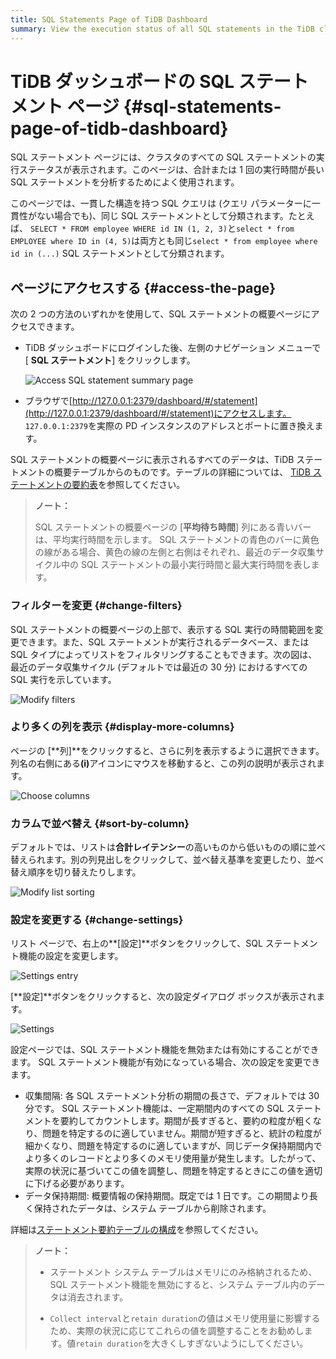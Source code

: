 ```yaml
---
title: SQL Statements Page of TiDB Dashboard
summary: View the execution status of all SQL statements in the TiDB cluster.
---
```


# TiDB ダッシュボードの SQL ステートメント ページ {#sql-statements-page-of-tidb-dashboard}

SQL ステートメント ページには、クラスタのすべての SQL ステートメントの実行ステータスが表示されます。このページは、合計または 1 回の実行時間が長い SQL ステートメントを分析するためによく使用されます。

このページでは、一貫した構造を持つ SQL クエリは (クエリ パラメーターに一貫性がない場合でも)、同じ SQL ステートメントとして分類されます。たとえば、 `SELECT * FROM employee WHERE id IN (1, 2, 3)`と`select * from EMPLOYEE where ID in (4, 5)`は両方とも同じ`select * from employee where id in (...)` SQL ステートメントとして分類されます。

## ページにアクセスする {#access-the-page}

次の 2 つの方法のいずれかを使用して、SQL ステートメントの概要ページにアクセスできます。

-   TiDB ダッシュボードにログインした後、左側のナビゲーション メニューで [ **SQL ステートメント**] をクリックします。

    ![Access SQL statement summary page](/media/dashboard/dashboard-statement-access.png)

-   ブラウザで[http://127.0.0.1:2379/dashboard/#/statement](http://127.0.0.1:2379/dashboard/#/statement)にアクセスします。 `127.0.0.1:2379`を実際の PD インスタンスのアドレスとポートに置き換えます。

SQL ステートメントの概要ページに表示されるすべてのデータは、TiDB ステートメントの概要テーブルからのものです。テーブルの詳細については、 [TiDB ステートメントの要約表](/statement-summary-tables.md)を参照してください。

> **ノート：**
>
> SQL ステートメントの概要ページの [**平均待ち時間**] 列にある青いバーは、平均実行時間を示します。 SQL ステートメントの青色のバーに黄色の線がある場合、黄色の線の左側と右側はそれぞれ、最近のデータ収集サイクル中の SQL ステートメントの最小実行時間と最大実行時間を表します。

### フィルターを変更 {#change-filters}

SQL ステートメントの概要ページの上部で、表示する SQL 実行の時間範囲を変更できます。また、SQL ステートメントが実行されるデータベース、または SQL タイプによってリストをフィルタリングすることもできます。次の図は、最近のデータ収集サイクル (デフォルトでは最近の 30 分) におけるすべての SQL 実行を示しています。

![Modify filters](/media/dashboard/dashboard-statement-filter-options.png)

### より多くの列を表示 {#display-more-columns}

ページの [**列]**をクリックすると、さらに列を表示するように選択できます。列名の右側にある<strong>(i)</strong>アイコンにマウスを移動すると、この列の説明が表示されます。

![Choose columns](/media/dashboard/dashboard-statement-columns-selector.png)

### カラムで並べ替え {#sort-by-column}

デフォルトでは、リストは**合計レイテンシー**の高いものから低いものの順に並べ替えられます。別の列見出しをクリックして、並べ替え基準を変更したり、並べ替え順序を切り替えたりします。

![Modify list sorting](/media/dashboard/dashboard-statement-change-order.png)

### 設定を変更する {#change-settings}

リスト ページで、右上の**[設定]**ボタンをクリックして、SQL ステートメント機能の設定を変更します。

![Settings entry](/media/dashboard/dashboard-statement-setting-entry.png)

[**設定]**ボタンをクリックすると、次の設定ダイアログ ボックスが表示されます。

![Settings](/media/dashboard/dashboard-statement-settings.png)

設定ページでは、SQL ステートメント機能を無効または有効にすることができます。 SQL ステートメント機能が有効になっている場合、次の設定を変更できます。

-   収集間隔: 各 SQL ステートメント分析の期間の長さで、デフォルトでは 30 分です。 SQL ステートメント機能は、一定期間内のすべての SQL ステートメントを要約してカウントします。期間が長すぎると、要約の粒度が粗くなり、問題を特定するのに適していません。期間が短すぎると、統計の粒度が細かくなり、問題を特定するのに適していますが、同じデータ保持期間内でより多くのレコードとより多くのメモリ使用量が発生します。したがって、実際の状況に基づいてこの値を調整し、問題を特定するときにこの値を適切に下げる必要があります。
-   データ保持期間: 概要情報の保持期間。既定では 1 日です。この期間より長く保持されたデータは、システム テーブルから削除されます。

詳細は[ステートメント要約テーブルの構成](/statement-summary-tables.md#parameter-configuration)を参照してください。

> **ノート：**
>
> -   ステートメント システム テーブルはメモリにのみ格納されるため、SQL ステートメント機能を無効にすると、システム テーブル内のデータは消去されます。
>
> -   `Collect interval`と`retain duration`の値はメモリ使用量に影響するため、実際の状況に応じてこれらの値を調整することをお勧めします。値`retain duration`を大きくしすぎないようにしてください。
